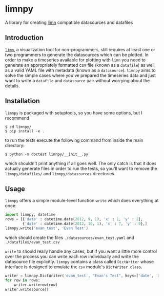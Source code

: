 limnpy
======

A library for creating [limn](https://github.com/wikimedia/limn) compatible datasources and datafiles

## Introduction

[`limn`](github.com/wikimedia/limn), a visualization tool for non-programmers, still requires at least one or two programmers
to generate the datasources which can be plotted.  In order to make a timeseries available for plotting with `limn`
you need to generate an appropriately formatted csv file (known as a `datafile`) as well as a valid YAML file with metadata
(known as a `datasource`). `limnpy` aims to solve the simple cases where you've prepared the timeseries data and
just want to write a `datafile` and `datasource` pair without worrying about the details.

## Installation

`limnpy` is packaged with setuptools, so you have some options, but I recommend

````
$ cd limnpy/
$ pip install -e .
````

to run the tests execute the following command from inside the main directory:

````
$ python -m doctest limnpy/__init__.py
````

which shouldn't print anything if all goes well.  The only catch is that it does actually generate files in order
to run the tests, so you'll want to remove the `limnpy/datafiles/` and `limnpy/datasources` directories.

## Usage

`limnpy` offers a simple module-level function `write` which does everything at once:

````python
import limnpy, datetime
rows = [{'date' : datetime.date(2012, 9, 1), 'x' : 1, 'y' : 2},
        {'date' : datetime.date(2012, 10, 1), 'x' : 7, 'y' : 9},]
limnpy.write('evan_test', 'Evan Test')
````
which should create the files `./datasources/evan_test.yaml` and `./datafiles/evan_test.csv`

`write` to should really handle any cases, but if you want a little more control over the process
you can write each row individually and write the datasource file explicitly.  `limnpy` contains a class
called `DictWriter` whose interface is designed to emulate the `csv` module's `DictWriter class`.

````python
writer = limnpy.DictWriter('evan_test', "Evan's Test", keys=['date', 'x', 'y'])
for row in rows:
    writer.writerow(row)
writer.writesource()
````